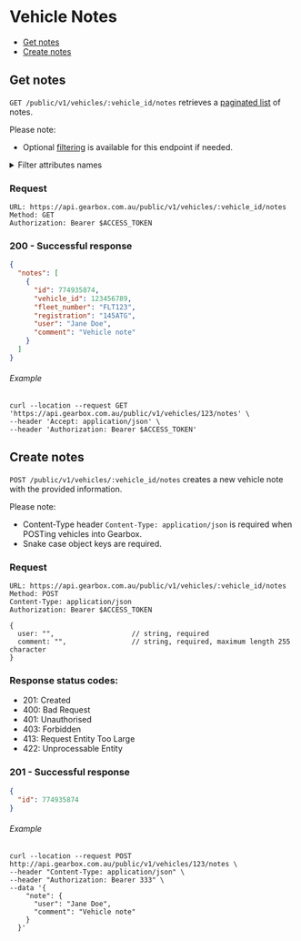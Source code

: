 # Vehicle Notes

- [Get notes](#get-notes)
- [Create notes](#create-notes)


## Get notes

`GET /public/v1/vehicles/:vehicle_id/notes` retrieves a [paginated list](../readme.md/#pagination) of notes.

Please note:

- Optional [filtering](../readme.md/#filtering) is available for this endpoint if needed.

<details>
<summary>Filter attributes names</summary>
<br>
  
- id
- vehicle_id
- fleet_number
- registration
- user
- comment
</details>

### Request

```
URL: https://api.gearbox.com.au/public/v1/vehicles/:vehicle_id/notes
Method: GET
Authorization: Bearer $ACCESS_TOKEN
```

### 200 - Successful response

```JSON
{
  "notes": [
    {
      "id": 774935874, 
      "vehicle_id": 123456789,
      "fleet_number": "FLT123",
      "registration": "145ATG", 
      "user": "Jane Doe",
      "comment": "Vehicle note"
    }
  ]
}
```

###### Example

```
curl --location --request GET 'https://api.gearbox.com.au/public/v1/vehicles/123/notes' \
--header 'Accept: application/json' \
--header 'Authorization: Bearer $ACCESS_TOKEN'
```

## Create notes

`POST /public/v1/vehicles/:vehicle_id/notes` creates a new vehicle note with the provided information.

Please note:

- Content-Type header `Content-Type: application/json` is required when POSTing vehicles into Gearbox.
- Snake case object keys are required.

### Request

```
URL: https://api.gearbox.com.au/public/v1/vehicles/:vehicle_id/notes
Method: POST
Content-Type: application/json
Authorization: Bearer $ACCESS_TOKEN

{
  user: "",                   // string, required
  comment: "",                // string, required, maximum length 255 character
}
```

### Response status codes:

- 201: Created
- 400: Bad Request
- 401: Unauthorised
- 403: Forbidden
- 413: Request Entity Too Large
- 422: Unprocessable Entity

### 201 - Successful response

```JSON
{
  "id": 774935874
}
```

###### Example

```
curl --location --request POST http://api.gearbox.com.au/public/v1/vehicles/123/notes \
--header "Content-Type: application/json" \
--header "Authorization: Bearer 333" \
--data '{
    "note": {
      "user": "Jane Doe",
      "comment": "Vehicle note"
    }
  }'
```
